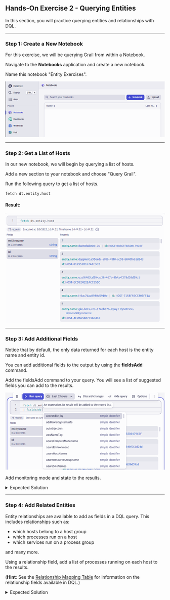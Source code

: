 ## Hands-On Exercise 2 - Querying Entities

In this section, you will practice querying entities and relationships with DQL.

---

### Step 1: Create a New Notebook

For this exercise, we will be querying Grail from within a Notebook.

Navigate to the **Notebooks** application and create a new notebook.

Name this notebook "Entity Exercises".

![Notebooks](../../assets/images/Create_New_Notebook.png)

---

### Step 2: Get a List of Hosts

In our new notebook, we will begin by querying a list of hosts.

Add a new section to your notebook and choose "Query Grail".

Run the following query to get a list of hosts.  

```
fetch dt.entity.host
```

#### Result:
![Notebooks](../../assets/images/Query_Entities_Fetch_Hosts.png)


---

### Step 3: Add Additional Fields

Notice that by default, the only data returned for each host is the entity name and entity id.  

You can add additional fields to the output by using the **fieldsAdd** command.

Add the fieldsAdd command to your query.  You will see a list of suggested fields you can add to the results.  

![Notebooks](../../assets/images/Query_Entities_Add_Fields.png)

Add monitoring mode and state to the results.


<details>
<summary>Expected Solution</summary>

```
fetch dt.entity.host
| fieldsAdd monitoringMode, state
```

![Notebooks](../../assets/images/Query_Entities_With_Added_Fields.png)

</details>

---

### Step 4: Add Related Entities

Entity relationships are available to add as fields in a DQL query.  This includes relationships such as:
- which hosts belong to a host group
- which processes run on a host
- which services run on a process group

and many more.



Using a relationship field, add a list of processes running on each host to the results.

(**Hint**: See the [Relationship Mapping Table](https://www.dynatrace.com/support/help/shortlink/grail-querying-monitored-entities#relationship-mapping-table) for information on the relationship fields available in DQL.)


<details>
<summary>Expected Solution</summary>

```
fetch dt.entity.host
| fieldsAdd monitoringMode, state
```

![Notebooks](../../assets/images/Query_Entities_With_Added_Fields.png)

</details>